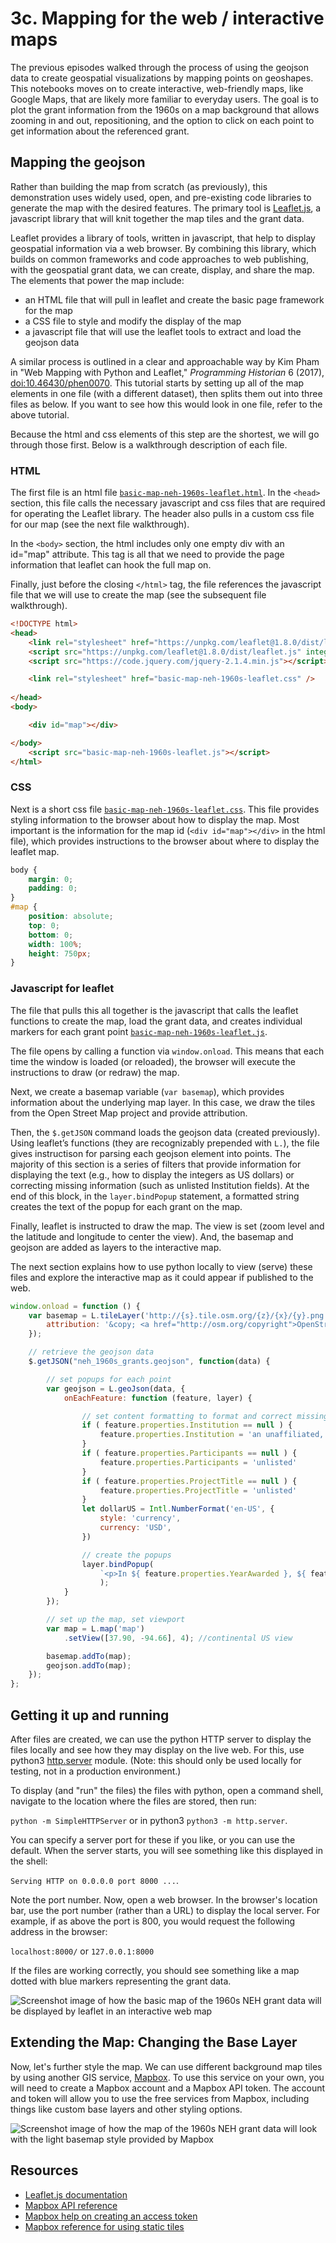 # 3c. Mapping for the web / interactive maps

The previous episodes walked through the process of using the geojson data to create
geospatial visualizations by mapping points on geoshapes. 
This notebooks moves on to create interactive, web-friendly maps, like Google Maps, that are 
likely more familiar to everyday users. 
The goal is to plot the grant information from the 1960s on a map background that allows zooming in and out,
repositioning, and the option to click on each point to get information about the referenced grant.

## Mapping the geojson

Rather than building the map from scratch (as previously), this demonstration uses widely used, open, and pre-existing code libraries to generate the map with the desired features. The primary tool is [Leaflet.js](https://leafletjs.com/), a javascript library that will knit together the map tiles and the grant data.

Leaflet provides a library of tools, written in javascript, that help to display geospatial information via a web browser. By combining this library, which builds on common frameworks and code approaches to web publishing, with the geospatial grant data, we can create, display, and share the map. The elements that power the map include:

* an HTML file that will pull in leaflet and create the basic page framework for the map
* a CSS file to style and modify the display of the map
* a javascript file that will use the leaflet tools to extract and load the geojson data 

A similar process is outlined in a clear and approachable way by Kim Pham in "Web Mapping with Python and Leaflet," _Programming Historian_ 6 (2017), [doi:10.46430/phen0070](https://doi.org/10.46430/phen0070). This tutorial starts by setting up all of the map elements in one file (with a different dataset), then splits them out into three files as below. If you want to see how this would look in one file, refer to the above tutorial.

Because the html and css elements of this step are the shortest, we will go through those first. Below is a walkthrough description of each file. 

### HTML

The first file is an html file [`basic-map-neh-1960s-leaflet.html`](https://github.com/morskyjezek/neh-grant-data-project/blob/main/grant-mapping-for-web/basic-map-neh-1960s-leaflet.html). In the `<head>` section, this file calls the necessary javascript and css files that are required for operating the Leaflet library. The header also pulls in a custom css file for our map (see the next file walkthrough).

In the `<body>` section, the html includes only one empty div with an id="map" attribute. This tag is all that we need to provide the page information that leaflet can hook the full map on.

Finally, just before the closing `</html>` tag, the file references the javascript file that we will use to create the map (see the subsequent file walkthrough).

```html
<!DOCTYPE html>
<head>
    <link rel="stylesheet" href="https://unpkg.com/leaflet@1.8.0/dist/leaflet.css" integrity="sha512-hoalWLoI8r4UszCkZ5kL8vayOGVae1oxXe/2A4AO6J9+580uKHDO3JdHb7NzwwzK5xr/Fs0W40kiNHxM9vyTtQ==" crossorigin="" />
    <script src="https://unpkg.com/leaflet@1.8.0/dist/leaflet.js" integrity="sha512-BB3hKbKWOc9Ez/TAwyWxNXeoV9c1v6FIeYiBieIWkpLjauysF18NzgR1MBNBXf8/KABdlkX68nAhlwcDFLGPCQ==" crossorigin=""></script>
    <script src="https://code.jquery.com/jquery-2.1.4.min.js"></script>

    <link rel="stylesheet" href="basic-map-neh-1960s-leaflet.css" />
    
</head>
<body>

    <div id="map"></div>

</body>
    <script src="basic-map-neh-1960s-leaflet.js"></script>
</html>
```

### CSS 

Next is a short css file [`basic-map-neh-1960s-leaflet.css`](https://github.com/morskyjezek/neh-grant-data-project/blob/main/grant-mapping-for-web/basic-map-neh-1960s-leaflet.css). This file provides styling information to the browser about how to display the map. Most important is the information for the map id (`<div id="map"></div>` in the html file), which provides instructions to the browser about where to display the leaflet map.

```css
body { 
    margin: 0; 
    padding: 0; 
}
#map { 
    position: absolute; 
    top: 0;
    bottom: 0; 
    width: 100%;
    height: 750px;
}
```

### Javascript for leaflet

The file that pulls this all together is the javascript that calls the leaflet functions to create the map, load the grant data, and creates individual markers for each grant point [`basic-map-neh-1960s-leaflet.js`](https://github.com/morskyjezek/neh-grant-data-project/blob/main/grant-mapping-for-web/basic-map-neh-1960s-leaflet.js).

The file opens by calling a function via `window.onload`. This means that each time the window is loaded (or reloaded), the browser will execute the instructions to draw (or redraw) the map.

Next, we create a basemap variable (`var basemap`), which provides information about the underlying map layer. In this case, we draw the tiles from the Open Street Map project and provide attribution.

Then, the `$.getJSON` command loads the geojson data (created previously). Using leaflet’s functions (they are recognizably prepended with `L.`), the file gives instructison for parsing each geojson element into points. The majority of this section is a series of filters that provide information for displaying the text (e.g., how to display the integers as US dollars) or correcting missing information (such as unlisted Institution fields). At the end of this block, in the `layer.bindPopup` statement, a formatted string creates the text of the popup for each grant on the map.

Finally, leaflet is instructed to draw the map. The view is set (zoom level and the latitude and longitude to center the view). And, the basemap and geojson are added as layers to the interactive map.

The next section explains how to use python locally to view (serve) these files and explore the interactive map as it could appear if published to the web.

```javascript
window.onload = function () {
    var basemap = L.tileLayer('http://{s}.tile.osm.org/{z}/{x}/{y}.png', {
        attribution: '&copy; <a href="http://osm.org/copyright">OpenStreetMap</a> contributors'
    });

    // retrieve the geojson data
    $.getJSON("neh_1960s_grants.geojson", function(data) {

        // set popups for each point
        var geojson = L.geoJson(data, {
            onEachFeature: function (feature, layer) {

                // set content formatting to format and correct missing information for popups
                if ( feature.properties.Institution == null ) {
                    feature.properties.Institution = 'an unaffiliated, independent scholar'
                }
                if ( feature.properties.Participants == null ) {
                    feature.properties.Participants = 'unlisted'
                }
                if ( feature.properties.ProjectTitle == null ) {
                    feature.properties.ProjectTitle = 'unlisted'
                }
                let dollarUS = Intl.NumberFormat('en-US', {
                    style: 'currency',
                    currency: 'USD',
                })

                // create the popups
                layer.bindPopup(
                    `<p>In ${ feature.properties.YearAwarded }, ${ feature.properties.Institution } (in ${ feature.properties.InstCity }, ${ feature.properties.InstState }) was awarded ${ dollarUS.format(feature.properties.AwardOutright) } for <a href="https://securegrants.neh.gov/publicquery/main.aspx?f=1&gn=${ feature.properties.AppNumber }">NEH project number ${ feature.properties.AppNumber }</a>.<br /><br /><strong>Project Title:</strong> ${ feature.properties.ProjectTitle }<br /><strong>Project participants:</strong> ${ feature.properties.Participants }<br /><strong>NEH Program:</strong> ${ feature.properties.Program }<br /><strong>NEH Division:</strong> ${ feature.properties.Division }</p>`
                    );
            }
        });

        // set up the map, set viewport
        var map = L.map('map')
            .setView([37.90, -94.66], 4); //continental US view

        basemap.addTo(map);
        geojson.addTo(map);
    });
};
```

## Getting it up and running

After files are created, we can use the python HTTP server to
display the files locally and see how they may display on the live web. 
For this, use python3 [http.server](https://docs.python.org/3/library/http.server.html) module. (Note: this should only be used locally for testing, 
not in a production environment.)

To display (and "run" the files) the files with python, open a command shell,
navigate to the location where the files are stored, then run:

`python -m SimpleHTTPServer` or in python3 `python3 -m http.server`.

You can specify a server port for these if you like, or you can use the default. 
When the server starts, you will see something like this displayed in the shell:

`Serving HTTP on 0.0.0.0 port 8000 ...`.

Note the port number. Now, open a web browser. In the browser's location bar,
use the port number (rather than a URL) to display the local server. For example,
if as above the port is 800, you would request the following address in the browser:

`localhost:8000/` or `127.0.0.1:8000`

If the files are working correctly, you should see something like a map dotted with blue markers representing the grant data.

![Screenshot image of how the basic map of the 1960s NEH grant data will be displayed by leaflet in an interactive web map](/grant-mapping-for-web/basic-map-neh-1960s-leaflet.png "Screenshot image of how the basic map of the 1960s NEH grant data will be displayed by leaflet in an interactive web map")

## Extending the Map: Changing the Base Layer

Now, let's further style the map. We can use different background map tiles by using another GIS service, [Mapbox](https://docs.mapbox.com/mapbox-gl-js/api/). 
To use this service on your own, you will need to create a Mapbox account and a Mapbox API token.
The account and token will allow you to use the free services from Mapbox, including things like
custom base layers and other styling options. 

![Screenshot image of how the map of the 1960s NEH grant data will look with the light basemap style provided by Mapbox](/grant-mapping-for-web/basic-map-neh-1960s-leaflet-alternate-basemap.png "Screenshot image of how the map of the 1960s NEH grant data will look with the light basemap style provided by Mapbox")

## Resources

* [Leaflet.js documentation](https://leafletjs.com/reference.html)
* [Mapbox API reference](https://docs.mapbox.com/mapbox-gl-js/api/)
* [Mapbox help on creating an access token](https://docs.mapbox.com/help/getting-started/access-tokens/)
* [Mapbox reference for using static tiles](https://docs.mapbox.com/api/maps/static-tiles/)